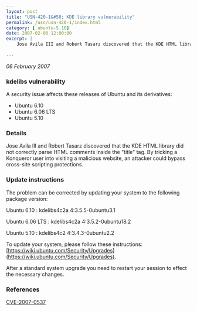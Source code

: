 ```yaml
---
layout: post
title: "USN-420-1&#58; KDE library vulnerability"
permalink: /usn/usn-420-1/index.html
category: [ ubuntu-5.10]
date: 2007-02-06 12:00:00
excerpt: |
    Jose Avila III and Robert Tasarz discovered that the KDE HTML library  did not correctly parse HTML comments inside the &quot;title&quot; tag.  By  tricking a Konqueror user into visiting a malicious website, an attacker  could bypass cross-site scripting protections.
    
--- 
```

 
 

*06 February 2007*

### kdelibs vulnerability

A security issue affects these releases of Ubuntu and its derivatives:

* Ubuntu 6.10
* Ubuntu 6.06 LTS
* Ubuntu 5.10

### Details

Jose Avila III and Robert Tasarz discovered that the KDE HTML library did not correctly parse HTML comments inside the &quot;title&quot; tag. By tricking a Konqueror user into visiting a malicious website, an attacker could bypass cross-site scripting protections.

### Update instructions

The problem can be corrected by updating your system to the following package version:

Ubuntu 6.10
 : kdelibs4c2a <span>4:3.5.5-0ubuntu3.1</span>

Ubuntu 6.06 LTS
 : kdelibs4c2a <span>4:3.5.2-0ubuntu18.2</span>

Ubuntu 5.10
 : kdelibs4c2 <span>4:3.4.3-0ubuntu2.2</span>

To update your system, please follow these instructions: [https://wiki.ubuntu.com/Security/Upgrades](https://wiki.ubuntu.com/Security/Upgrades).

After a standard system upgrade you need to restart your session to effect the necessary changes.

### References

 
 [CVE-2007-0537](http://people.ubuntu.com/~ubuntu-security/cve/CVE-2007-0537)
 

